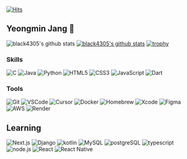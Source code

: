 [![Hits](https://hits.seeyoufarm.com/api/count/incr/badge.svg?url=https%3A%2F%2Fgithub.com%2Ftlsgptj&count_bg=%2379C83D&title_bg=%23555555&icon=&icon_color=%23E7E7E7&title=hits&edge_flat=false)](https://hits.seeyoufarm.com)
## Yeongmin Jang 👋
![black4305's github stats](https://github-readme-stats.vercel.app/api?username=black4305&show_icons=true) 
[![black4305's github stats](https://github-readme-stats.vercel.app/api/top-langs/?username=black4305&show_icons=true&hide_border=true&title_color=004386&icon_color=004386&layout=compact)](https://github.com/black4305)
[![trophy](https://github-profile-trophy.vercel.app/?username=black4305)](https://github.com/ryo-ma/github-profile-trophy)

### Skills
![C](https://img.shields.io/badge/C-00599C?style=for-the-badge&logo=C&logoColor=white)
![Java](https://img.shields.io/badge/Java-007396?style=for-the-badge&logo=OpenJDK&logoColor=white)
![Python](https://img.shields.io/badge/Python-3776AB?style=for-the-badge&logo=Python&logoColor=white)
![HTML5](https://img.shields.io/badge/HTML5-E34F26?style=for-the-badge&logo=HTML5&logoColor=white)
![CSS3](https://img.shields.io/badge/CSS3-1572B6?style=for-the-badge&logo=CSS3&logoColor=white)
![JavaScript](https://img.shields.io/badge/JavaScript-F7DF1E?style=for-the-badge&logo=JavaScript&logoColor=black)
![Dart](https://img.shields.io/badge/Dart-0175C2?style=for-the-badge&logo=Dart&logoColor=white)

### Tools
![Git](https://img.shields.io/badge/Git-F05032?style=for-the-badge&logo=git&logoColor=white)
![VSCode](https://img.shields.io/badge/VS%20Code-007ACC?style=for-the-badge&logo=visual-studio-code&logoColor=white)
![Cursor](https://img.shields.io/badge/Cursor-333333?style=for-the-badge&logo=cursor&logoColor=white)
![Docker](https://img.shields.io/badge/Docker-2496ED?style=for-the-badge&logo=docker&logoColor=white)
![Homebrew](https://img.shields.io/badge/Homebrew-FBB040?style=for-the-badge&logo=homebrew&logoColor=white)
![Xcode](https://img.shields.io/badge/Xcode-1575F9?style=for-the-badge&logo=xcode&logoColor=white)
![Figma](https://img.shields.io/badge/Figma-F24E1E?style=for-the-badge&logo=figma&logoColor=white)
![AWS](https://img.shields.io/badge/AWS-232F3E?style=for-the-badge&logo=amazon-aws&logoColor=white)
![Render](https://img.shields.io/badge/Render-3F46F2?style=for-the-badge&logo=render&logoColor=white)

## Learning
![Next.js](https://img.shields.io/badge/Next.js-000000.svg?&style=for-the-badge&logo=Next.js&logoColor=white)
![Django](https://img.shields.io/badge/Django-092E20.svg?&style=for-the-badge&logo=Django&logoColor=white)
![kotlin](https://img.shields.io/badge/kotlin-7F52FF.svg?&style=for-the-badge&logo=kotlin&logoColor=white)
![MySQL](https://img.shields.io/badge/MySQL-4479A1.svg?&style=for-the-badge&logo=MySQL&logoColor=white)
![postgreSQL](https://img.shields.io/badge/postgreSQL-336791.svg?&style=for-the-badge&logo=postgreSQL&logoColor=white)
![typescript](https://img.shields.io/badge/typescript-1C3F95.svg?&style=for-the-badge&logo=typescript&logoColor=white)
![node.js](https://img.shields.io/badge/node.js-339933.svg?&style=for-the-badge&logo=node.js&logoColor=white)
![React](https://img.shields.io/badge/React-61DAFB.svg?&style=for-the-badge&logo=React&logoColor=white)
![React Native](https://img.shields.io/badge/ReactNative-339933.svg?&style=for-the-badge&logo=react&logoColor=white)

